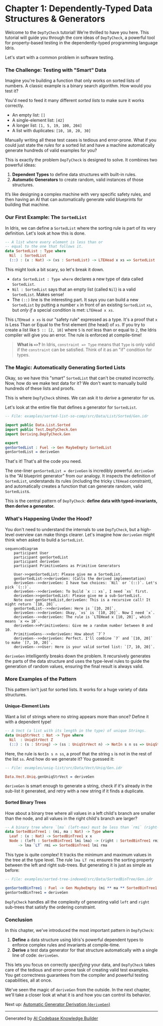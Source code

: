 # Chapter 1: Dependently-Typed Data Structures & Generators

Welcome to the `DepTyCheck` tutorial! We're thrilled to have you here. This tutorial will guide you through the core ideas of `DepTyCheck`, a powerful tool for property-based testing in the dependently-typed programming language Idris.

Let's start with a common problem in software testing.

### The Challenge: Testing with "Smart" Data

Imagine you're building a function that only works on sorted lists of numbers. A classic example is a binary search algorithm. How would you test it?

You'd need to feed it many different *sorted lists* to make sure it works correctly.
- An empty list: `[]`
- A single-element list: `[42]`
- A longer list: `[1, 5, 19, 100, 204]`
- A list with duplicates: `[10, 10, 20, 30]`

Manually writing all these test cases is tedious and error-prone. What if you could just state the *rules* for a sorted list and have a machine automatically generate hundreds of valid examples for you?

This is exactly the problem `DepTyCheck` is designed to solve. It combines two powerful ideas:
1.  **Dependent Types** to define data structures with built-in rules.
2.  **Automatic Generators** to create random, valid instances of those structures.

It’s like designing a complex machine with very specific safety rules, and then having an AI that can automatically generate valid blueprints for building that machine.

### Our First Example: The `SortedList`

In Idris, we can define a `SortedList` where the sorting rule is part of its very definition. Let's look at how this is done.

```idr
-- A list where every element is less than or
-- equal to the one that follows it.
data SortedList : Type where
  Nil  : SortedList
  (::) : (x : Nat) -> (xs : SortedList) -> LTEHead x xs => SortedList
```

This might look a bit scary, so let's break it down.

*   `data SortedList : Type where` declares a new type of data called `SortedList`.
*   `Nil : SortedList` says that an empty list (called `Nil`) is a valid `SortedList`. Makes sense!
*   The `(::)` line is the interesting part. It says you can build a new `SortedList` by putting a number `x` in front of an existing `SortedList` `xs`, but *only if* a special condition is met: `LTEHead x xs`.

This `LTEHead x xs` is our "safety rule" expressed as a type. It's a proof that `x` is Less Than or Equal to the first element (the head) of `xs`. If you try to create a list like `5 :: [2, 10]` where `5` is *not* less than or equal to `2`, the Idris compiler will give you an error. The rule is enforced at compile-time!

> **What is `=>`?** In Idris, `constraint => Type` means that `Type` is only valid if the `constraint` can be satisfied. Think of it as an "if" condition for types.

### The Magic: Automatically Generating Sorted Lists

Okay, so we have this "smart" `SortedList` that can't be created incorrectly. Now, how do we make test data for it? We don't want to manually build hundreds of these lists and proofs.

This is where `DepTyCheck` shines. We can ask it to *derive* a generator for us.

Let's look at the entire file that defines a generator for `SortedList`.

```idr
-- File: examples/sorted-list-so-comp/src/Data/List/Sorted/Gen.idr

import public Data.List.Sorted
import public Test.DepTyCheck.Gen
import Deriving.DepTyCheck.Gen

export
genSortedList : Fuel -> Gen MaybeEmpty SortedList
genSortedList = deriveGen
```

That's it! That's all the code you need.

The one-liner `genSortedList = deriveGen` is incredibly powerful. `deriveGen` is the "AI blueprint generator" from our analogy. It inspects the definition of `SortedList`, understands its rules (including the tricky `LTEHead` constraint), and automatically creates a function that can generate random, valid `SortedList`s.

This is the central pattern of `DepTyCheck`: **define data with typed-invariants, then derive a generator.**

### What's Happening Under the Hood?

You don't need to understand the internals to use `DepTyCheck`, but a high-level overview can make things clearer. Let's imagine how `deriveGen` might think when asked to build a `SortedList`.

```mermaid
sequenceDiagram
    participant User
    participant genSortedList
    participant deriveGen
    participant PrimitiveGens as Primitive Generators

    User->>genSortedList: Please give me a SortedList.
    genSortedList->>deriveGen: (Calls the derived implementation)
    deriveGen-->>deriveGen: I have two choices: `Nil` or `(::)`. Let's pick `(::)`.
    deriveGen-->>deriveGen: To build `x :: xs`, I need `xs` first.
    deriveGen->>genSortedList: Please give me a sub-SortedList.
    Note over genSortedList,deriveGen: This is a recursive call! It might return `[10, 20]`.
    genSortedList-->>deriveGen: Here is `[10, 20]`.
    deriveGen-->>deriveGen: Okay, `xs` is `[10, 20]`. Now I need `x`.
    deriveGen-->>deriveGen: The rule is `LTEHead x [10, 20]`, which means `x <= 10`.
    deriveGen->>PrimitiveGens: Give me a random number between 0 and 10.
    PrimitiveGens-->>deriveGen: How about `7`?
    deriveGen-->>deriveGen: Perfect. I'll combine `7` and `[10, 20]` to make `[7, 10, 20]`.
    deriveGen-->>User: Here is your valid sorted list: `[7, 10, 20]`.
```

`deriveGen` intelligently breaks down the problem. It recursively generates the parts of the data structure and uses the type-level rules to guide the generation of random values, ensuring the final result is always valid.

### More Examples of the Pattern

This pattern isn't just for sorted lists. It works for a huge variety of data structures.

#### Unique-Element Lists

Want a list of strings where no string appears more than once? Define it with a dependent type!

```idr
-- A Vect (a list with its length in the type) of unique Strings.
data UniqStrVect : Nat -> Type where
  Nil  : UniqStrVect Z
  (::) : (s : String) -> (ss : UniqStrVect n) -> NotIn s n ss => UniqStrVect (S n)
```

Here, the rule is `NotIn s n ss`, a proof that the string `s` is not in the rest of the list `ss`. And how do we generate it? You guessed it:

```idr
-- File: examples/uniq-list/src/Data/Vect/Uniq/Gen.idr

Data.Vect.Uniq.genUniqStrVect = deriveGen
```

`deriveGen` is smart enough to generate a string, check if it's already in the sub-list it generated, and retry with a new string if it finds a duplicate.

#### Sorted Binary Trees

How about a binary tree where all values in a left child's branch are smaller than the node, and all values in the right child's branch are larger?

```idr
-- A binary tree where `lma` (left-max) must be less than `rmi` (right-min).
data SortedBinTree1 : (mi, ma : Nat) -> Type where
  Leaf : (x : Nat) -> SortedBinTree1 x x
  Node : (left : SortedBinTree1 lmi lma) -> (right : SortedBinTree1 rmi rma)
      -> lma `LT` rmi => SortedBinTree1 lmi rma
```

This type is quite complex! It tracks the minimum and maximum values in the tree at the type level. The rule `lma LT rmi` ensures the sorting property between the left and right sub-trees. But generating it is just as simple as before:

```idr
-- File: examples/sorted-tree-indexed/src/Data/SortedBinTree/Gen.idr

genSortedBinTree1 : Fuel -> Gen MaybeEmpty (mi ** ma ** SortedBinTree1 mi ma)
genSortedBinTree1 = deriveGen
```

`DepTyCheck` handles all the complexity of generating valid `left` and `right` sub-trees that satisfy the ordering constraint.

### Conclusion

In this chapter, we've introduced the most important pattern in `DepTyCheck`:
1.  **Define** a data structure using Idris's powerful dependent types to enforce complex rules and invariants at compile-time.
2.  **Derive** a test data generator for that structure automatically with a single line of code: `deriveGen`.

This lets you focus on correctly *specifying* your data, and `DepTyCheck` takes care of the tedious and error-prone task of creating valid test examples. You get correctness guarantees from the compiler and powerful testing capabilities, all at once.

We've seen the magic of `deriveGen` from the outside. In the next chapter, we'll take a closer look at what it is and how you can control its behavior.

Next up: [Automatic Generator Derivation (`deriveGen`)](02_automatic_generator_derivation___derivegen___.md)

---

Generated by [AI Codebase Knowledge Builder](https://github.com/The-Pocket/Tutorial-Codebase-Knowledge)